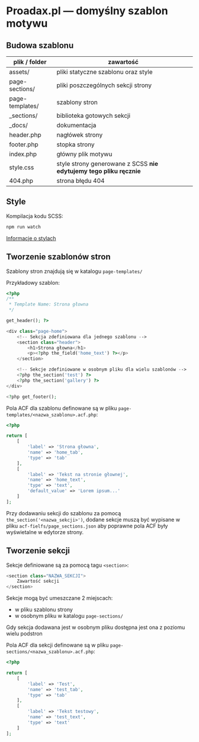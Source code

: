 # Proadax.pl — domyślny szablon motywu

## Budowa szablonu

plik / folder    | zawartość
-----------------|----------
assets/          | pliki statyczne szablonu oraz style
page-sections/   | pliki poszczególnych sekcji strony
page-templates/  | szablony stron
_sections/       | biblioteka gotowych sekcji
_docs/           | dokumentacja
header.php       | nagłówek strony
footer.php       | stopka strony
index.php        | główny plik motywu
style.css        | style strony generowane z SCSS **nie edytujemy tego pliku ręcznie**
404.php          | strona błędu 404

## Style

Kompilacja kodu SCSS:
```bash
npm run watch
```

[Informacje o stylach](CSS.md)

## Tworzenie szablonów stron

Szablony stron znajdują się w katalogu `page-templates/`

Przykładowy szablon:

```php
<?php
/**
 * Template Name: Strona głowna
 */

get_header(); ?>

<div class="page-home">
	<!-- Sekcja zdefiniowana dla jednego szablonu -->
	<section class="header">
		<h1>Strona głowna</h1>
		<p><?php the_field('home_text') ?></p>
	</section>

	<!-- Sekcje zdefiniowane w osobnym pliku dla wielu szablonów -->
	<?php the_section('test') ?>
	<?php the_section('gallery') ?>
</div>

<?php get_footer();

```

Pola ACF dla szablonu definowane są w pliku `page-templates/<nazwa_szablonu>.acf.php`:

```php
<?php

return [
	[
		'label' => 'Strona głowna',
		'name' => 'home_tab',
		'type' => 'tab'
	],
	[
		'label' => 'Tekst na stronie głownej',
		'name' => 'home_text',
		'type' => 'text',
		'default_value' => 'Lorem ipsum...'
	]
];
```

Przy dodawaniu sekcji do szablonu za pomocą `the_section('<nazwa_sekcji>')`, dodane sekcje muszą być wypisane w pliku `acf-fielfs/page_sections.json` aby poprawne pola ACF były wyświetalne w edytorze strony.

## Tworzenie sekcji

Sekcje definiowane są za pomocą tagu `<section>`:
```php
<section class="NAZWA_SEKCJI">
	Zawartość sekcji
</section>
```

Sekcje mogą być umeszczane 2 miejscach:
 * w pliku szablonu strony
 * w osobnym pliku w katalogu `page-sections/`

Gdy sekcja dodawana jest w osobnym pliku dostępna jest ona z poziomu wielu podstron

Pola ACF dla sekcji definowane są w pliku `page-sections/<nazwa_szablonu>.acf.php`:
```php
<?php

return [
	[
		'label' => 'Test',
		'name' => 'test_tab',
		'type' => 'tab'
	],
	[
		'label' => 'Tekst testowy',
		'name' => 'test_text',
		'type' => 'text'
	]
];

```

<!-- są one automatycznie doklejane do pól szablonu strony na której dana sekcja została użyta. -->
